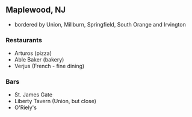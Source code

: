 ## Maplewood, NJ

- bordered by Union, Millburn, Springfield, South Orange and Irvington


### Restaurants
* Arturos (pizza)
* Able Baker (bakery)
* Verjus (French - fine dining)

### Bars
* St. James Gate
* Liberty Tavern (Union, but close)
* O'Riely's

